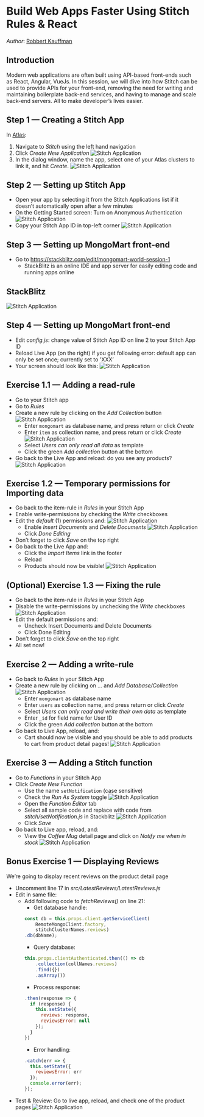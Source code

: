 # Build Web Apps Faster Using Stitch Rules & React
*Author*: [Robbert Kauffman](mailto:robbert.kauffman@mongodb.com)

## Introduction

Modern web applications are often built using API-based front-ends such as React, Angular, 
VueJs. In this session, we will dive into how Stitch can be used to provide APIs for your 
front-end, removing the need for writing and maintaining boilerplate back-end services, and 
having to manage and scale back-end servers. All to make developer’s lives easier.

## Step 1 — Creating a Stitch App

In [Atlas](https://cloud.mongodb.com):
1. Navigate to *Stitch* using the left hand navigation
2. Click *Create New Application*
![Stitch Application](images/step1.png "Atlas interface — Stitch")
3. In the dialog window, name the app, select one of your Atlas clusters to link it, and hit 
*Create*.
![Stitch Application](images/step1b.png "Atlas interface — Create Stitch App")

## Step 2 — Setting up Stitch App

- Open your app by selecting it from the Stitch Applications list if it doesn’t automatically 
  open after a few minutes
- On the Getting Started screen: Turn on Anonymous Authentication 
![Stitch Application](images/step2a.png "Stitch — Anonymous Authentication toggle")
- Copy your Stitch App ID in top-left corner
![Stitch Application](images/step2b.png "Stitch — Stitch App ID")

## Step 3 — Setting up MongoMart front-end

- Go to https://stackblitz.com/edit/mongomart-world-session-1
  - StackBlitz is an online IDE and app server for easily editing code and running apps online

## StackBlitz

![Stitch Application](images/stackblitz.png "StackBlitz interface")

## Step 4 — Setting up MongoMart front-end

- Edit *config.js*: change value of Stitch App ID on line 2 to your Stitch App ID
- Reload Live App (on the right) if you get following error: default app can only be set once;  currently set to 'XXX’
- Your screen should look like this:
![Stitch Application](images/step4b.png "MongoMart — Stitch Rules errors")

## Exercise 1.1 — Adding a read-rule

- Go to your Stitch app
- Go to *Rules*
- Create a new rule by clicking on the *Add Collection* button
![Stitch Application](images/exercise1.1a.png "Stitch — Add Database/Collection")
  - Enter `mongomart` as database name, and press return or click *Create*
  - Enter `item` as collection name, and press return or click *Create*
  ![Stitch Application](images/exercise1.1b.png "Stitch — Create collection")
  - Select *Users can only read all data* as template
  - Click the green *Add collection* button at the bottom
- Go back to the Live App and reload: do you see any products?
![Stitch Application](images/exercise1.1c.png "MongoMart — Empty product list")

## Exercise 1.2 — Temporary permissions for Importing data

- Go back to the item-rule in *Rules* in your Stitch App
- Enable write-permissions by checking the *Write* checkboxes
- Edit the *default* (1) permissions and:
![Stitch Application](images/exercise1.2a.png "Stitch — Edit default permissions")
  - Enable *Insert Documents* and *Delete Documents*
  ![Stitch Application](images/exercise1.2b.png "Stitch — Enable Insert Documents and Delete Documents")
  - Click *Done Editing*
- Don’t forget to click *Save* on the top right
- Go back to the Live App and:
  - Click the *Import Items* link in the footer
  - Reload
  - Products should now be visible!
  ![Stitch Application](images/exercise1.2c.png "MongoMart — Products visible")

## (Optional) Exercise 1.3 — Fixing the rule

- Go back to the item-rule in *Rules* in your Stitch App
- Disable the write-permissions by unchecking the *Write* checkboxes
![Stitch Application](images/exercise1.3.png "MongoMart — Read-only permissions")
- Edit the default permissions and:
  - Uncheck Insert Documents and Delete Documents
  - Click Done Editing
- Don’t forget to click *Save* on the top right
- All set now!

## Exercise 2 — Adding a write-rule

- Go back to *Rules* in your Stitch App
- Create a new rule by clicking on … and *Add Database/Collection*
![Stitch Application](images/exercise2a.png "MongoMart — Add Database/Collection")
  - Enter `mongomart` as database name
  - Enter `users` as collection name, and press return or click *Create*
  - Select *Users can only read and write their own data* as template
  - Enter `_id` for field name for User ID
  - Click the green *Add collection* button at the bottom
- Go back to Live App, reload, and:
  - Cart should now be visible and you should be able to add products to cart from product 
  detail pages!
  ![Stitch Application](images/exercise2b.png "MongoMart — Cart")

## Exercise 3 — Adding a Stitch function

- Go to *Functions* in your Stitch App
- Click *Create New Function*
  - Use the name `setNotification` (case sensitive)
  - Check the *Run As System* toggle
  ![Stitch Application](images/exercise3a.png "Stitch — Run As System")
  - Open the *Function Editor* tab
  - Select all sample code and replace with code from *stitch/setNotification.js* in 
    Stackblitz
  ![Stitch Application](images/exercise3b.png "Stitch — Function Editor")
  - Click *Save*
- Go back to Live app, reload, and:
  - View the *Coffee Mug* detail page and click on *Notify me when in stock*
  ![Stitch Application](images/exercise3c.png "MongoMart — Notify me when in stock")

## Bonus Exercise 1 — Displaying Reviews

We’re going to display recent reviews on the product detail page
- Uncomment line 17 in *src/LatestReviews/LatestReviews.js*
- Edit in same file:
  - Add following code to *fetchReviews()* on line 21:
    - Get database handle:
    ```js
    const db = this.props.client.getServiceClient(
        RemoteMongoClient.factory, 
        stitchClusterNames.reviews)
    .db(dbName);
    ```
    - Query database:
    ```js
    this.props.clientAuthenticated.then(() => db
        .collection(collNames.reviews)
        .find({})
        .asArray())
    ```
    - Process response:
    ```js
    .then(response => {
      if (response) {
        this.setState({
          reviews: response,
          reviewsError: null
        });
      }
    })
    ```
    - Error handling:
    ```js
    .catch(err => {
      this.setState({
        reviewsError: err
      });
      console.error(err);
    });
    ```
- Test & Review: Go to live app, reload, and check one of the product pages
![Stitch Application](images/exercise-bonus.png "MongoMart — Latest reviews")
